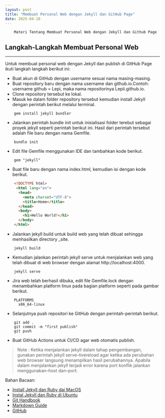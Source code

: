 ```yaml
---
layout: post
title: "Membuat Personal Web dengan Jekyll dan GitHub Page"
date: 2025-04-18
---
```


        Materi Tentang Membuat Personal Web dengan Jekyll dan Github Page

## Langkah-Langkah Membuat Personal Web

---

Untuk membuat personal web dengan Jekyll dan publish di GitHub Page ikuti langkah
langkah berikut ini:

- Buat akun di GitHub dengan username sesuai nama masing-masing.
- Buat repository baru dengan nama username dan github.io.Contoh: username github = Lepi, maka nama repositorinya Lepii.github.io.
- Clone repository tersebut ke lokal.
- Masuk ke dalam folder repository tersebut kemudian install Jekyll dengan perintah berikut melalui terminal.

```
    gem install jekyll bundler
```

- Jalankan perintah bundle init untuk inisialisasi folder terebut sebagai proyek 
jekyll seperti perintah berikut ini. Hasil dari perintah tersebut adalah file baru
dengan nama Gemfile.

```
    bundle init
```

- Edit file Gemfile menggunakan IDE dan tambahkan kode berikut.

```
    gem "jekyll"
```

- Buat file baru dengan nama index.html, kemudian isi dengan kode berikut.

```html
    <!DOCTYPE html>
     <html lang="en">
      <head>
        <meta charset="UTF-8">
        <title>Home</title>
      </head>
      <body>
        <h1>Hello World!</h1>
      </body>
    </html>
```

- Jalankan jekyll build untuk build web yang telah dibuat sehingga menhasilkan
directory _site.

```
    jekyll build
```

- Kemudian jalankan perintah jekyll serve untuk menjalankan web yang telah
dibuat di web browser dengan alamat http://localhost:4000.

```
    jekyll serve
```

- Jira web telah berhasil dibuka, edit file Gemfile.lock dengan menambahkan
platform linux pada bagian platform seperti pada gambar berikut.

```
    PLATFORMS
      x86_64-linux
```

- Selanjutnya push repositori ke GitHub dengan perintah-perintah berikut.

```
    git add .
    git commit -m "first publish"
    git push
```

- Buat GitHub Actions untuk CI/CD agar web otomatis publish.

>Note : Ketika menjalankan jekyll dalam tahap pengembangan, gunakan perintah
jekyll serve–livereload agar ketika ada perubahan web browser langsung
menampilkan hasil perubahannya. Apabila dalam menjalankan jekyll terjadi
error karena port konflik jalankan menggunakan–host dan–port.

Bahan Bacaan:
- [Install Jekyll dan Ruby dai MacOS](https://jekyllrb.com/docs/installation/macos/)
- [Instal Jekyll dan Ruby di Ubuntu](https://jekyllrb.com/docs/installation/ubuntu/)
- [Git Handbook](https://docs.github.com/en/get-started/using-git/about-git)
- [Markdown Guide](https://www.markdownguide.org/)
- [GitHub](https://github.com/)